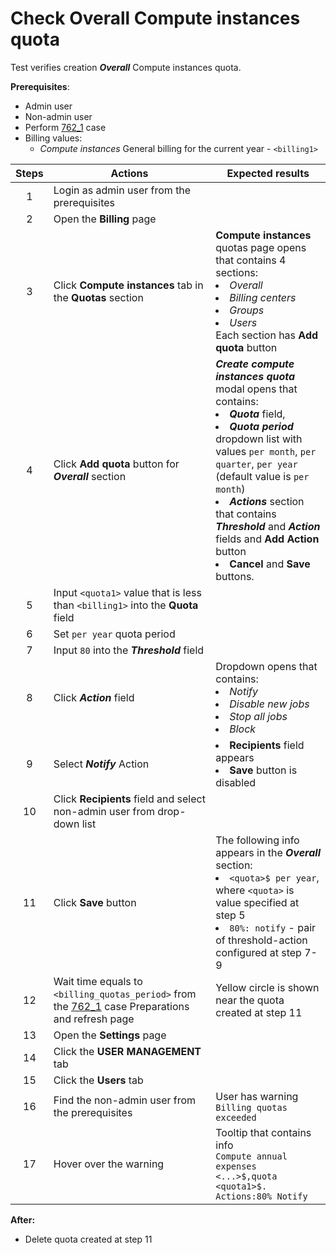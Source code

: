 # Check Overall Compute instances quota

Test verifies creation ***Overall*** Compute instances quota.

**Prerequisites**:
- Admin user
- Non-admin user
- Perform [762_1](762_1.md) case
- Billing values:
    - *Compute instances* General billing for the current year - `<billing1>`

| Steps | Actions | Expected results |
| :---: | --- | --- |
| 1 | Login as admin user from the prerequisites | |
| 2 | Open the **Billing** page | |
| 3 | Click **Compute instances** tab in the **Quotas** section | **Compute instances** quotas page opens that contains 4 sections: <li> *Overall* <li> *Billing centers* <li> *Groups* <li> *Users* <br> Each section has **Add quota** button | 
| 4 | Click **Add quota** button for ***Overall*** section | ***Create compute instances quota*** modal opens that contains: <li> ***Quota*** field, <li> ***Quota period*** dropdown list with values `per month`, `per quarter`, `per year` (default value is `per month`) <li> ***Actions*** section that contains ***Threshold*** and ***Action*** fields and **Add Action** button <li> **Cancel** and **Save** buttons. |
| 5 | Input `<quota1>` value that is less than `<billing1>` into the **Quota** field |  |
| 6 | Set `per year` quota period | |
| 7 | Input `80` into the ***Threshold*** field | |
| 8 | Click ***Action*** field | Dropdown opens that contains: <li> *Notify* <li> *Disable new jobs* <li> *Stop all jobs* <li> *Block* |
| 9 | Select ***Notify*** Action | <li> **Recipients** field appears <li> **Save** button is disabled |
| 10 | Click **Recipients** field and select non-admin user from drop-down list | |
| 11 | Click **Save** button | The following info appears in the ***Overall*** section: <li> `<quota>$ per year`, where `<quota>` is value specified at step 5 <li> `80%: notify` - pair of threshold-action configured at step 7-9 |
| 12 | Wait time equals to `<billing_quotas_period>` from the [762_1](762_1.md) case Preparations and refresh page | Yellow circle is shown near the quota created at step 11|
| 13 | Open the **Settings** page | |
| 14 | Click the **USER MANAGEMENT** tab | |
| 15 | Click the **Users** tab | |
| 16 | Find the non-admin user from the prerequisites | User has warning `Billing quotas exceeded` |
| 17 | Hover over the warning | Tooltip that contains info <br> `Compute annual expenses <...>$,quota <quota1>$. Actions:80% Notify` |

**After:**
- Delete quota created at step 11
